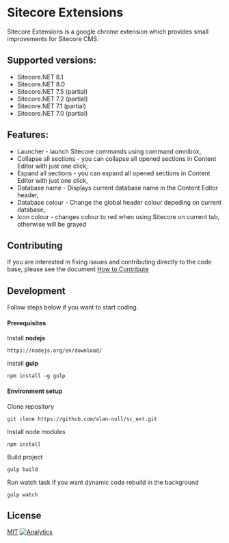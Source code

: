 # Sitecore Extensions
 
Sitecore Extensions is a google chrome extension which provides small improvements for Sitecore CMS. 

## Supported versions:
- Sitecore.NET 8.1 
- Sitecore.NET 8.0 
- Sitecore.NET 7.5 (partial) 
- Sitecore.NET 7.2 (partial) 
- Sitecore.NET 7.1 (partial)
- Sitecore.NET 7.0 (partial)

## Features:
- Launcher - launch Sitecore commands using command omnibox,
- Collapse all sections - you can collapse all opened sections in Content Editor with just one click,
- Expand all sections - you can expand all opened sections in Content Editor with just one click,
- Database name - Displays current database name in the Content Editor header,
- Database colour - Change the global header colour depeding on current database,
- Icon colour - changes colour to red when using Sitecore on current tab, otherwise will be grayed

## Contributing
If you are interested in fixing issues and contributing directly to the code base, please see the document [How to Contribute](.github/CONTRIBUTING.md)

## Development 
Follow steps below if you want to start coding.
#### Prerequisites
Install **nodejs**
```
https://nodejs.org/en/download/
```
Install **gulp**
```
npm install -g gulp
```

#### Environment setup
Clone repository
```
git clone https://github.com/alan-null/sc_ext.git
```
Install node modules
```
npm install
```
Build project
```
gulp build
```
Run watch task if you want dynamic code rebuild in the background 
```
gulp watch
```


## License
[MIT](LICENSE)
[![Analytics](https://ga-beacon.appspot.com/UA-74179201-4/sc_ext?pixel)](https://github.com/igrigorik/ga-beacon)